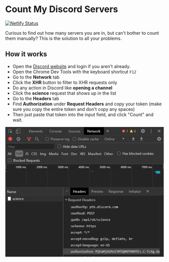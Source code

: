 # Count My Discord Servers

[![Netlify Status](https://api.netlify.com/api/v1/badges/6549ae7f-26b5-4584-9614-d2e4aacab216/deploy-status)](https://app.netlify.com/sites/velvety-khapse-a5767b/deploys)

Curious to find out how many servers you are in, but can't bother to count them manually?
This is the solution to all your problems.

## How it works

- Open the [Discord website](https://discord.com/app) and login if you aren't already.
- Open the Chrome Dev Tools with the keyboard shortcut `F12`
- Go to the **Network** tab
- Click the **XHR** button to filter to XHR requests only
- Do any action in Discord like **opening a channel**
- Click the **science** request that shows up in the list
- Go to the **Headers** tab
- Find **Authorization** under **Request Headers** and copy your token (make sure you copy the entire token and don't copy any spaces)
- Then just paste that token into the input field, and click "Count" and wait.

![instructions image](/public/authorization.png?raw=true "Instructions Image")
